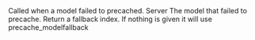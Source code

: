 <function name="HolyLib:OnModelPrecacheFail" parent="" type="hook">
	<description>
		Called when a model failed to precached.
		<added version="0.3"></added>
	</description>
	<realm>Server</realm>
	<args>
		<arg name="model" type="string">The model that failed to precache.</arg>
	</args>
	<rets>
		<ret name="fallback" type="number" default="nil">Return a fallback index. If nothing is given it will use <page>precache_modelfallback</page></ret>
	</rets>
</function>